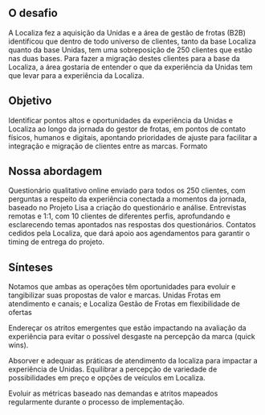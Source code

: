 ## O desafio

A Localiza fez a aquisição da Unidas e a área de gestão de frotas (B2B) identificou que dentro de todo universo de clientes, tanto da base Localiza quanto da base Unidas, tem uma sobreposição de 250 clientes que estão nas duas bases. Para fazer a migração destes clientes para a base da Localiza, a área gostaria de entender o que da experiência da Unidas tem que levar para a experiência da Localiza.

## Objetivo

Identificar pontos altos e oportunidades da experiência da Unidas e Localiza ao longo da jornada do gestor de frotas, em pontos de contato físicos, humanos e digitais, apontando prioridades de ajuste para facilitar a integração e migração de clientes entre as marcas.
Formato

## Nossa abordagem

Questionário qualitativo online enviado para todos os 250 clientes, com perguntas a respeito da experiência conectada a momentos da jornada, baseado no Projeto Lisa a criação do questionário e análise.
Entrevistas remotas e 1:1, com 10 clientes de diferentes perfis, aprofundando e
esclarecendo temas apontados nas respostas dos questionários. Contatos cedidos pela
Localiza, que dará apoio aos agendamentos para garantir o timing de entrega do projeto.

## Sínteses

Notamos que ambas as operações têm oportunidades para evoluir e tangibilizar suas propostas de valor e marcas. Unidas Frotas em atendimento e canais; e Localiza Gestão de Frotas em flexibilidade de ofertas

Endereçar os atritos emergentes que estão impactando na avaliação da experiência para evitar o possível desgaste na percepção da marca (quick wins).

Absorver e adequar as práticas de atendimento da localiza para impactar a experiência de Unidas.
Equilibrar a percepção de variedade de possibilidades em preço e opções de
veículos em Localiza.

Evoluir as métricas baseado nas demandas e atritos
mapeados regularmente durante o processo de
implementação.
